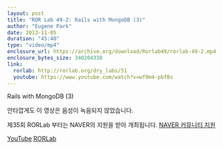 ```yaml
---
layout: post
title: "ROR Lab 49-2: Rails with MongoDB (3)"
author: "Eugene Park"
date: 2013-11-05
duration: "45:40"
type: "video/mp4"
enclosure_url: https://archive.org/download/Rorlab49/rorlab-49-2.mp4
enclosure_bytes_size: 340204338
link:
  rorlab: http://rorlab.org/dry_labs/51
  youtube: https://www.youtube.com/watch?v=wf0m4-pbfBs
---
```


<p>Rails with MongoDB (3)</p>

<p>안타깝게도 이 영상은 음성이 녹음되지 않았습니다.</p>

<p>제35회 RORLab 부터는 NAVER의 지원을 받아 개최됩니다. <a href="http://developer.naver.com/wiki/pages/Community">NAVER 커뮤니티 지원</a></p>

<div class="btn-group">
  <a class="btn btn-default btn-xs" href="{{ page.link.youtube }}">YouTube</a>
  <a class="btn btn-default btn-xs" href="{{ page.link.rorlab }}">RORLab</a>
</div>